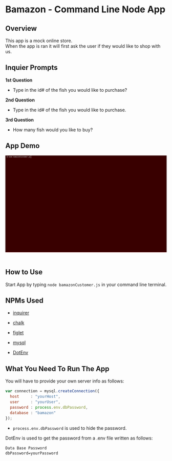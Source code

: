 # Bamazon - Command Line Node App

## Overview
This app is a mock online store. 
<br>
When the app is ran it will first ask the user if they would like to shop with us.
## Inquier Prompts

**1st Question**
* Type in the id# of the fish you would like to purchase? 

**2nd Question**
* Type in the id# of the fish you would like to purchase.

**3rd Question**
* How many fish would you like to buy?

## App Demo

![](bamazon.gif)
<br>
<br>
## How to Use
Start App by typing `node bamazonCustomer.js` in your command line terminal.

## NPMs Used
* [inquirer](https://www.npmjs.com/package/i) 

* [chalk](https://www.npmjs.com/package/chalk) 

 * [figlet](https://www.npmjs.com/package/figlet) 

* [mysql](https://www.npmjs.com/package/mysql)

* [DotEnv](https://www.npmjs.com/package/dotenv) 

## What You Need To Run The App

You will have to provide your own server info as follows:
```javascript
var connection = mysql.createConnection({
  host     : "yourHost",
  user     : "yourUser",
  password : process.env.dbPassword,
  database : "bamazon"
});
```

* `process.env.dbPassword` is used to hide the password.

DotEnv is used to get the password from a .env file written as follows:

```md
Data Base Password 
dbPassword=yourPassword
```
